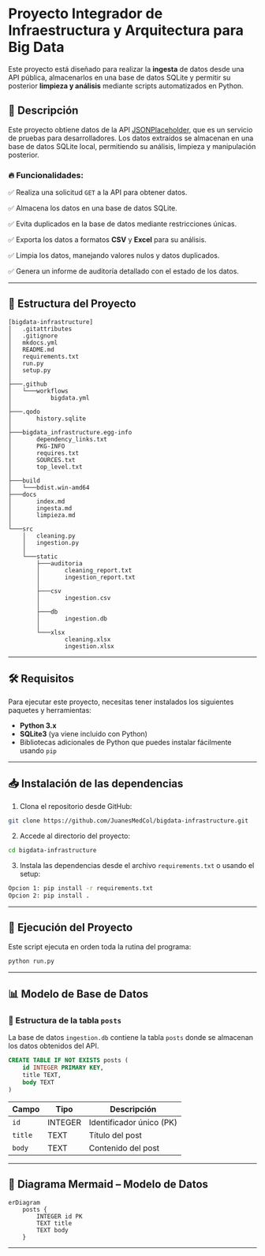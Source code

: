 # Proyecto Integrador de Infraestructura y Arquitectura para Big Data

Este proyecto está diseñado para realizar la **ingesta** de datos desde una API pública, almacenarlos en una base de datos SQLite y permitir su posterior **limpieza y análisis** mediante scripts automatizados en Python.

## 🚀 **Descripción**

Este proyecto obtiene datos de la API [JSONPlaceholder](https://jsonplaceholder.typicode.com/posts), que es un servicio de pruebas para desarrolladores. Los datos extraídos se almacenan en una base de datos SQLite local, permitiendo su análisis, limpieza y manipulación posterior.

### 🔥 **Funcionalidades:**

✅ Realiza una solicitud `GET` a la API para obtener datos.

✅ Almacena los datos en una base de datos SQLite.

✅ Evita duplicados en la base de datos mediante restricciones únicas.

✅ Exporta los datos a formatos **CSV** y **Excel** para su análisis.

✅ Limpia los datos, manejando valores nulos y datos duplicados.

✅ Genera un informe de auditoría detallado con el estado de los datos.

---

## 📂 **Estructura del Proyecto**

```
[bigdata-infrastructure]
│   .gitattributes
│   .gitignore
│   mkdocs.yml
│   README.md
│   requirements.txt
│   run.py
│   setup.py
│
├───.github
│   └───workflows
│           bigdata.yml
│
├───.qodo
│       history.sqlite
│
├───bigdata_infrastructure.egg-info
│       dependency_links.txt
│       PKG-INFO
│       requires.txt
│       SOURCES.txt
│       top_level.txt
│
├───build
│   └───bdist.win-amd64
├───docs
│       index.md
│       ingesta.md
│       limpieza.md
│
└───src
    │   cleaning.py
    │   ingestion.py
    │
    └───static
        ├───auditoria
        │       cleaning_report.txt
        │       ingestion_report.txt
        │
        ├───csv
        │       ingestion.csv
        │
        ├───db
        │       ingestion.db
        │
        └───xlsx
                cleaning.xlsx
                ingestion.xlsx
```

---

## 🛠️ **Requisitos**

Para ejecutar este proyecto, necesitas tener instalados los siguientes paquetes y herramientas:

* **Python 3.x**
* **SQLite3** (ya viene incluido con Python)
* Bibliotecas adicionales de Python que puedes instalar fácilmente usando `pip`

---

## 📥 **Instalación de las dependencias**

1. Clona el repositorio desde GitHub:

```bash
git clone https://github.com/JuanesMedCol/bigdata-infrastructure.git
```

2. Accede al directorio del proyecto:

```bash
cd bigdata-infrastructure
```

3. Instala las dependencias desde el archivo `requirements.txt` o usando el setup:

```bash
Opcion 1: pip install -r requirements.txt
Opcion 2: pip install .
```

---

## 🚀 **Ejecución del Proyecto**

Este script ejecuta en orden toda la rutina del programa:

```bash
python run.py
```

---

## 📊 Modelo de Base de Datos

### 🧩 Estructura de la tabla `posts`

La base de datos `ingestion.db` contiene la tabla `posts` donde se almacenan los datos obtenidos del API.

```sql
CREATE TABLE IF NOT EXISTS posts (
    id INTEGER PRIMARY KEY,
    title TEXT,
    body TEXT
)
```

| Campo     | Tipo    | Descripción              |
| --------- | ------- | ------------------------- |
| `id`    | INTEGER | Identificador único (PK) |
| `title` | TEXT    | Título del post          |
| `body`  | TEXT    | Contenido del post        |

---

## 🧠 Diagrama Mermaid – Modelo de Datos

```diagram
erDiagram
    posts {
        INTEGER id PK
        TEXT title
        TEXT body
    }
```

---
